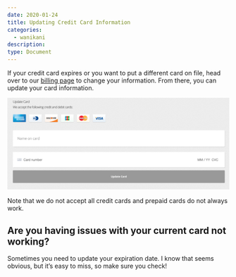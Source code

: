 ```yaml
---
date: 2020-01-24
title: Updating Credit Card Information
categories:
  - wanikani
description:
type: Document
---
```


If your credit card expires or you want to put a different card on file, head over to our [billing page](https://www.wanikani.com/account/subscription/billing) to change your information. From there, you can update your card information.

![Update Card](/images/update-card.png)


Note that we do not accept all credit cards and prepaid cards do not always work.

## Are you having issues with your current card not working?

Sometimes you need to update your expiration date. I know that seems obvious, but it’s easy to miss, so make sure you check!
